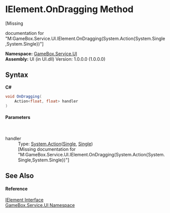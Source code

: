 # IElement.OnDragging Method 
 

\[Missing <summary> documentation for "M:GameBox.Service.UI.IElement.OnDragging(System.Action{System.Single,System.Single})"\]

**Namespace:**&nbsp;<a href="6561cbd8-2bda-7a52-d42a-1887a2a36ffd">GameBox.Service.UI</a><br />**Assembly:**&nbsp;UI (in UI.dll) Version: 1.0.0.0 (1.0.0.0)

## Syntax

**C#**<br />
``` C#
void OnDragging(
	Action<float, float> handler
)
```


#### Parameters
&nbsp;<dl><dt>handler</dt><dd>Type: <a href="http://msdn2.microsoft.com/zh-cn/library/bb549311" target="_blank">System.Action</a>(<a href="http://msdn2.microsoft.com/zh-cn/library/3www918f" target="_blank">Single</a>, <a href="http://msdn2.microsoft.com/zh-cn/library/3www918f" target="_blank">Single</a>)<br />\[Missing <param name="handler"/> documentation for "M:GameBox.Service.UI.IElement.OnDragging(System.Action{System.Single,System.Single})"\]</dd></dl>

## See Also


#### Reference
<a href="4d54f460-e345-fcb5-4916-5f9880076302">IElement Interface</a><br /><a href="6561cbd8-2bda-7a52-d42a-1887a2a36ffd">GameBox.Service.UI Namespace</a><br />